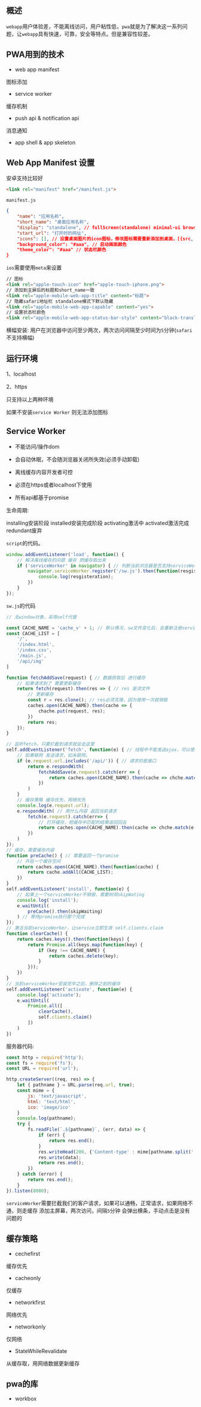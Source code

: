 
## 概述

```webapp```用户体验差，不能离线访问，用户粘性低，```pwa```就是为了解决这一系列问题，让```webapp```具有快速，可靠，安全等特点。但是兼容性较差。

## PWA用到的技术

- web app manifest

图标添加

- service worker

缓存机制

- push api & notification api

消息通知

- app shell & app skeleton

## Web App Manifest 设置

安卓支持比较好

```html
<link rel="manifest" href="/manifest.js">
```

```manifest.js```

```json
{
    "name": "应用名称",
    "short_name": "桌面应用名称",
    "display": "standalone", // fullScreen(standalone) minimal-ui browser
    "start_url": "打开时的网址",
    "icons": [], // 设置桌面图片的icon图标，修改图标需要重新添加到桌面，[{src, sizes, type}]，[{"src": "", "sizes": "144x144", type: "image/png"}] 默认144 * 144
    "background_color": "#aaa", // 启动画面颜色
    "theme_color": "#aaa" // 状态栏颜色
}
```

```ios```需要使用```meta```来设置

```html
// 图标
<link rel="apple-touch-icon" href="apple-touch-iphone.png">
// 添加到主屏后的标题和short_name一致
<link rel="apple-mobile-web-app-title" content="标题">
// 隐藏safari地址栏 standalone模式下默认隐藏
<link rel="apple-mobile-web-app-capable" content="yes">
// 设置状态栏颜色
<link rel="apple-mobile-web-app-status-bar-style" content="black-translucent">
```

横幅安装: 用户在浏览器中访问至少两次，两次访问间隔至少时间为```5```分钟(```safari```不支持横幅)

## 运行环境

1、localhost

2、https

只支持以上两种环境

如果不安装```service Worker``` 则无法添加图标

## Service Worker

- 不能访问/操作dom

- 会自动休眠，不会随浏览器关闭所失效(必须手动卸载)

- 离线缓存内容开发者可控

- 必须在https或者localhost下使用

- 所有api都基于promise

生命周期:

installing安装阶段
installed安装完成阶段
activating激活中
activated激活完成
redundant废弃

```script```的代码。

```js
window.addEventListener('load', function() {
    // 解决离线缓存的问题 缓存 把缓存取出来
    if ('serviceWorker' in navigator) { // 判断当前浏览器是否支持serviceWorker
        navigator.serviceWorker.register('/sw.js').then(function(resgisteration) {
            console.log(resgisteration);
        })
    }
});
```

```sw.js```的代码

```js
// 无window对象，采用self代替

const CACHE_NAME = 'cache_v' + 1; // 默认情况，sw文件变化后，会重新注册serviceWorker
const CACHE_LIST = [
    '/',
    '/index.html',
    '/index.css',
    '/main.js',
    '/api/img'
]

function fetchAddSave(request) { // 数据获取后 进行缓存
    // 如果请求到了 需要更新缓存
    return fetch(request).then(res => { // res 是流文件
        // 更新缓存
        const r = res.clone(); // res必须克隆，因为使用一次就销毁
        caches.open(CACHE_NAME).then(cache => {
            chache.put(request, res);
        })
        return res;
    });
}

// 监听fetch，只要拦截到请求就会走这里
self.addEventListener('fetch', function(e) { // 线程中不能发送ajax，可以使用fetch
    // 如果联网 发送请求，如未联网，
    if (e.request.url.includes('/api/')) { // 请求的是接口
        return e.respondWith(
            fetchAddSave(e.request).catch(err => {
                return caches.open(CACHE_NAME).then(cache => chche.match(e.request))
            })
        )
    }
    // 缓存策略 缓存优先，网络优先
    console.log(e.request.url);
    e.respondWith( // 用什么内容 返回当前请求
        fetch(e.request).catch(err=> {
            // 打开缓存，把缓存中匹配的结果返回回去
            return caches.open(CACHE_NAME).then(cache => chche.match(e.request))
        })
    )
});
// 缓存，需要缓存内容
function preCache() { // 需要返回一个promise
    // 开启一个缓存空间
    return caches.open(CACHE_NAME).then(function(cache) {
        return cache.addAll(CACHE_LIST);
    })
}
self.addEventListener('install', function(e) {
    // 如果上一个serviceWorker不销毁，需要树洞skipWating
    console.log('install');
    e.waitUntil(
        preCache().then(skipWaiting)
    ) // 等待promise执行那个完成
});
// 激活当前serviceWorker，让service立即生效 self.clients.claim
function clearCache() {
    return caches.keys().then(function(keys) {
        return Promise.all(keys.map(function(key) {
            if (key !== CACHE_NAME) {
                return caches.delete(key);
            }
        }));
    })
}
// 当前serviceWorker安装完毕之后，删除之前的缓存
self.addEventListener('activate', function(e) {
    console.log('activate');
    e.waitUntil(
        Promise.all([
            clearCache(),
            self.clients.claim()
        ])
    )
})

```

服务器代码:

```js
const http = require('http');
const fs = require('fs');
const URL = require('url');

http.createServer((req, res) => {
    let { pathname } = URL.parse(req.url, true);
    const mime = {
        js: 'text/javascript',
        html: 'text/html',
        ico: 'image/ico'
    }
    console.log(pathname);
    try {
        fs.readFile(`.${pathname}`, (err, data) => {
            if (err) {
                return res.end();
            }
            res.writeHead(200, {'Content-type' : mime[pathname.split('.')[1]]});
            res.write(data);
            return res.end();
        })
    } catch (error) {
        return res.end();
    }
}).listen(8080);
```

```serviceWorker```需要拦截我们的客户请求，如果可以通畅，正常请求，如果网络不通，则走缓存
添加主屏幕，两次访问，间隔```5```分钟 会弹出横条，手动点击是没有问题的

## 缓存策略

- cechefirst

缓存优先

- cacheonly

仅缓存

- networkfirst

网络优先

- networkonly

仅网络

- StateWhileRevalidate

从缓存取，用网络数据更新缓存

## pwa的库

- workbox
